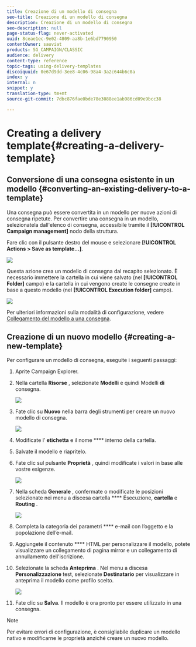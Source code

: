 ```yaml
---
title: Creazione di un modello di consegna
seo-title: Creazione di un modello di consegna
description: Creazione di un modello di consegna
seo-description: null
page-status-flag: never-activated
uuid: 8ceae1ec-9e02-4809-aa8b-1e6bd7790950
contentOwner: sauviat
products: SG_CAMPAIGN/CLASSIC
audience: delivery
content-type: reference
topic-tags: using-delivery-templates
discoiquuid: 0e67d9dd-3ee8-4c06-98a4-3a2c644b6c0a
index: y
internal: n
snippet: y
translation-type: tm+mt
source-git-commit: 7dbc876fae0bde78e3088ee1ab986cd09e9bcc38

---
```



# Creating a delivery template{#creating-a-delivery-template}

## Conversione di una consegna esistente in un modello {#converting-an-existing-delivery-to-a-template}

Una consegna può essere convertita in un modello per nuove azioni di consegna ripetute. Per convertire una consegna in un modello, selezionatela dall&#39;elenco di consegna, accessibile tramite il **[!UICONTROL Campaign management]** nodo della struttura.

Fare clic con il pulsante destro del mouse e selezionare **[!UICONTROL Actions > Save as template...]**.

![](assets/s_ncs_user_campaign_save_as_scenario.png)

Questa azione crea un modello di consegna dal recapito selezionato. È necessario immettere la cartella in cui viene salvato (nel **[!UICONTROL Folder]** campo) e la cartella in cui vengono create le consegne create in base a questo modello (nel **[!UICONTROL Execution folder]** campo).

![](assets/s_ncs_user_campaign_save_as_scenario_a.png)

Per ulteriori informazioni sulla modalità di configurazione, vedere [Collegamento del modello a una consegna](../../delivery/using/creating-a-delivery-from-a-template.md#linking-the-template-to-a-delivery).

## Creazione di un nuovo modello {#creating-a-new-template}

Per configurare un modello di consegna, eseguite i seguenti passaggi:

1. Aprite Campaign Explorer.
1. Nella cartella **Risorse** , selezionate **Modelli** e quindi Modelli **di** consegna.

   ![](assets/delivery_template_1.png)

1. Fate clic su **Nuovo** nella barra degli strumenti per creare un nuovo modello di consegna.

   ![](assets/delivery_template_2.png)

1. Modificate l’ **etichetta** e il nome **** interno della cartella.
1. Salvate il modello e riapritelo.
1. Fate clic sul pulsante **Proprietà** , quindi modificate i valori in base alle vostre esigenze.

   ![](assets/delivery_template_3.png)

1. Nella scheda **Generale** , confermate o modificate le posizioni selezionate nei menu a discesa cartella **** Esecuzione, **cartella** e **Routing** .

   ![](assets/delivery_template_4.png)

1. Completa la categoria dei parametri **** e-mail con l’oggetto e la popolazione dell’e-mail.
1. Aggiungete il contenuto **** HTML per personalizzare il modello, potete visualizzare un collegamento di pagina mirror e un collegamento di annullamento dell&#39;iscrizione.
1. Selezionate la scheda **Anteprima** . Nel menu a discesa **Personalizzazione** test, selezionate **Destinatario** per visualizzare in anteprima il modello come profilo scelto.

   ![](assets/delivery_template_5.png)

1. Fate clic su **Salva**. Il modello è ora pronto per essere utilizzato in una consegna.

>[!NOTE]
>
>Per evitare errori di configurazione, è consigliabile duplicare un modello nativo e modificarne le proprietà anziché creare un nuovo modello.
